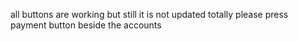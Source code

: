 all buttons are working but still it is not updated totally please press payment button beside the accounts
